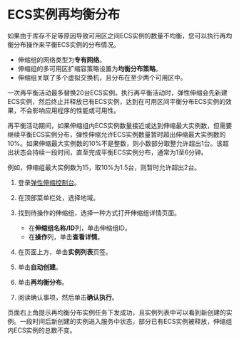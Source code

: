 # ECS实例再均衡分布

如果由于库存不足等原因导致可用区之间ECS实例的数量不均衡，您可以执行再均衡分布操作来平衡ECS实例的分布情况。

-   伸缩组的网络类型为**专有网络**。
-   伸缩组的多可用区扩缩容策略设置为**均衡分布策略**。
-   伸缩组关联了多个虚拟交换机，且分布在至少两个可用区中。

一次再平衡活动最多替换20台ECS实例。执行再平衡活动时，弹性伸缩会先新建ECS实例，然后终止并释放已有ECS实例，达到在可用区间平衡分布ECS实例的效果，不会影响应用程序的性能或可用性。

再平衡活动期间，如果伸缩组内ECS实例数量接近或达到伸缩最大实例数，但需要继续平衡ECS实例分布，弹性伸缩允许ECS实例数量暂时超出伸缩最大实例数的10%。如果伸缩最大实例数的10%不是整数，则小数部分取整允许超出1台。该超出状态会持续一段时间，直至完成平衡ECS实例分布，通常为1至6分钟。

例如，伸缩组最大实例数为15，取10%为1.5台，则暂时允许超出2台。

1.  登录[弹性伸缩控制台](https://essnew.console.aliyun.com/)。

2.  在顶部菜单栏处，选择地域。

3.  找到待操作的伸缩组，选择一种方式打开伸缩组详情页面。

    -   在**伸缩组名称/ID**列，单击伸缩组ID。
    -   在**操作**列，单击**查看详情**。
4.  在页面上方，单击**实例列表**页签。

5.  单击**自动创建**。

6.  单击**再均衡分布**。

7.  阅读确认事项，然后单击**确认执行**。


页面右上角提示再均衡分布实例任务下发成功，且实例列表中可以看到新创建的实例。一段时间后新创建的实例进入服务中状态，部分已有ECS实例被释放，伸缩组内ECS实例的总数不变。

